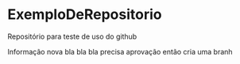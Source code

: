 # ExemploDeRepositorio
Repositório para teste de uso do github


Informação nova bla bla bla
precisa aprovação então cria uma branh
